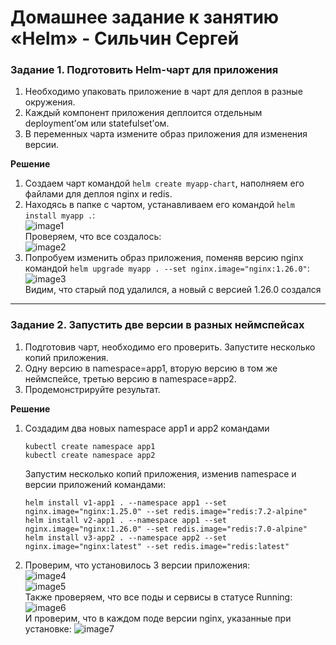 # Домашнее задание к занятию «Helm» - Сильчин Сергей

### Задание 1. Подготовить Helm-чарт для приложения

1. Необходимо упаковать приложение в чарт для деплоя в разные окружения. 
2. Каждый компонент приложения деплоится отдельным deployment’ом или statefulset’ом.
3. В переменных чарта измените образ приложения для изменения версии.

**Решение**
1. Создаем чарт командой ```helm create myapp-chart```, наполняем его файлами для деплоя nginx и redis.
2. Находясь в папке с чартом, устанавливаем его командой ```helm install myapp .```:  
   ![image1](https://github.com/user-attachments/assets/274ea367-fb2b-4501-9f4b-c8558e177abd)  
   Проверяем, что все создалось:  
   ![image2](https://github.com/user-attachments/assets/c7dda5eb-1245-4bc7-90db-b3237505e709)  
3. Попробуем изменить образ приложения, поменяв версию nginx командой ```helm upgrade myapp . --set nginx.image="nginx:1.26.0"```:  
   ![image3](https://github.com/user-attachments/assets/094031cf-aa45-428a-8be5-90dabf5e9c7a)  
   Видим, что старый под удалился, а новый с версией 1.26.0 создался


------
### Задание 2. Запустить две версии в разных неймспейсах

1. Подготовив чарт, необходимо его проверить. Запуститe несколько копий приложения.
2. Одну версию в namespace=app1, вторую версию в том же неймспейсе, третью версию в namespace=app2.
3. Продемонстрируйте результат.

**Решение**
1. Создадим два новых namespace app1 и app2 командами
   ```
   kubectl create namespace app1
   kubectl create namespace app2
   ```  
   Запустим несколько копий приложения, изменив namespace и версии приложений командами:
   ```
   helm install v1-app1 . --namespace app1 --set nginx.image="nginx:1.25.0" --set redis.image="redis:7.2-alpine"
   helm install v2-app1 . --namespace app1 --set nginx.image="nginx:1.26.0" --set redis.image="redis:7.0-alpine"
   helm install v3-app2 . --namespace app2 --set nginx.image="nginx:latest" --set redis.image="redis:latest"
   ```
   
3. Проверим, что установилось 3 версии приложения:  
  ![image4](https://github.com/user-attachments/assets/5aead39d-ed97-47bf-a535-1f8afbc59168)  
  ![image5](https://github.com/user-attachments/assets/249ae4f3-d06c-4562-b147-f0db636e9ba9)  
   Также проверяем, что все поды и сервисы в статусе Running:  
   ![image6](https://github.com/user-attachments/assets/92d7cc8d-973a-4a39-be06-ea90cd3a3f6b)  
   И проверим, что в каждом поде версии nginx, указанные при установке:
   ![image7](https://github.com/user-attachments/assets/d12d556c-4fa1-4d3e-8e78-f00c59783584)


